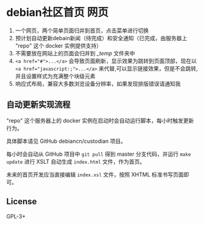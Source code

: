 # debian社区首页 网页

1. 一个网页，两个简单页面归并到首页，点击菜单进行切换 
2. 预计划自动更新debain新闻（待完成）和安全通知（已完成，由服务器上 "repo" 这个 docker 实例提供支持）
3. 不需要放在网站上的页面会归并到 *_temp* 文件夹中
4. `<a href="#">...</a>` 会导致页面刷新，显示效果为跳转到页面顶部，现在以 `<a href="javascript:;">...</a>` 来代替,可以显示链接效果，但是不会跳转, 并且设置样式为充满整个块级元素
5. 响应式布局，兼容大多数浏览设备分辨率，如果发现排版错误请通知我

## 自动更新实现流程

"repo" 这个服务器上的 docker 实例在启动时会自动运行脚本，每小时触发更新行为。

具体脚本请见 GitHub debiancn/custodian 项目。

每小时会自动从 GitHub 项目中 `git pull` 得到 master 分支代码，并运行 `make update`
进行 XSLT 自动生成 `index.html` 文件，作为首页。

未来的首页开发应当直接编辑 `index.xsl` 文件，按照 XHTML 标准书写页面即可。

## License

GPL-3+
